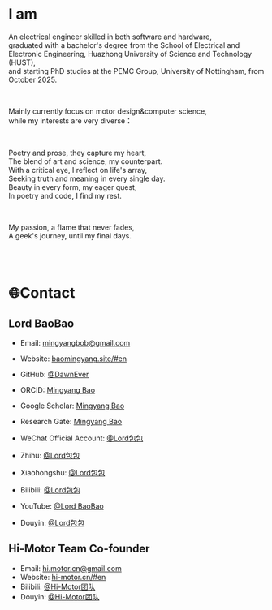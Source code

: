 # I am
<p>
An electrical engineer skilled in both software and hardware,<br/>
graduated with a bachelor's degree from the School of Electrical and Electronic Engineering, Huazhong University of Science and Technology (HUST),<br/>
and starting PhD studies at the PEMC Group, University of Nottingham, from October 2025.<br/>
</p>
<br/>
<p>
Mainly currently focus on motor design&computer science,<br/>
while my interests are very diverse：<br/>
</p>
<br/>
<p>
Poetry and prose, they capture my heart,<br/>
The blend of art and science, my counterpart.<br/>
With a critical eye, I reflect on life's array,<br/>
Seeking truth and meaning in every single day.<br/>
Beauty in every form, my eager quest,<br/>
In poetry and code, I find my rest.<br/>
</p>
<br/>
<p>
My passion, a flame that never fades,<br/>
A geek's journey, until my final days.<br/>
</p>
<br/>
<br/>


# 🌐Contact
## Lord BaoBao
- Email: [mingyangbob@gmail.com](mailto:mingyangbob@gmail.com)

- Website: [baomingyang.site/#en](https://baomingyang.site/#en)
- GitHub: [@DawnEver](https://github.com/DawnEver)
- ORCID: [Mingyang Bao](https://orcid.org/0009-0009-6694-2782)
- Google Scholar: [Mingyang Bao](http://scholar.google.com/citations?user=iyoIuGcAAAAJ)
- Research Gate: [Mingyang Bao](https://www.researchgate.net/profile/Mingyang-Bao-5)

- WeChat Official Account: [@Lord包包](https://mp.weixin.qq.com/s/xJaaQhVcUAyxJFlFirIWUA)
- Zhihu: [@Lord包包](https://www.zhihu.com/people/ming-ji-zhao-yang)
- Xiaohongshu: [@Lord包包](https://www.xiaohongshu.com/user/profile/68445b7e000000001b023a82)
- Bilibili: [@Lord包包](https://space.bilibili.com/359114220)
- YouTube: [@Lord BaoBao](https://youtube.com/@LordBaoBao)
- Douyin: [@Lord包包](https://www.douyin.com/user/MS4wLjABAAAAPVIYe8gbGX_Qshka5jA0JnCjL2bvd0sr57C1a1d8oPY)

## Hi-Motor Team Co-founder
- Email: [hi.motor.cn@gmail.com](mailto:hi.motor.cn@gmail.com)
- Website: [hi-motor.cn/#en](https://hi-motor.cn/#en)
- Bilibili: [@Hi-Motor团队](https://space.bilibili.com/3546644771506195)
- Douyin: [@Hi-Motor团队](https://www.douyin.com/user/MS4wLjABAAAApp17tSawwMhNprsUHlUzIBWUvyt-dDcsuvQa-QRM2SnAPvDyqdCZ3mexRG6HQEJR)